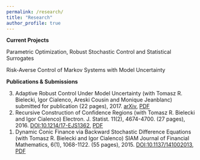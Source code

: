 ```yaml
---
permalink: /research/
title: "Research"
author_profile: true
---
```



**Current Projects**

Parametric Optimization, Robust Stochastic Control and Statistical Surrogates

Risk-Averse Control of Markov Systems with Model Uncertainty

**Publications & Submissions**

<ol>
    <li value="3">Adaptive Robust Control Under Model Uncertainty (with Tomasz R. Bielecki, Igor Cialenco, Areski Cousin and Monique Jeanblanc) submitted for publication (22 pages), 2017. <a href="https://arxiv.org/abs/1706.02227">arXiv</a>, <a href="">PDF</a></li>
    <li value="2">Recursive Construction of Confidence Regions (with Tomasz R. Bielecki and Igor Cialenco) Electron. J. Statist. 11(2), 4674-4700. (27 pages), 2016. <a href="http://dx.doi.org/10.1214/17-EJS1362">DOI:10.1214/17-EJS1362</a>, <a href="">PDF</a></li>
    <li value="1">Dynamic Conic Finance via Backward Stochastic Difference Equations (with Tomasz R. Bielecki and Igor Cialenco) SIAM Journal of Financial Mathematics, 6(1), 1068-1122. (55 pages), 2015. <a href="http://epubs.siam.org/doi/10.1137/141002013">DOI:10.1137/141002013</a>, <a href="">PDF</a></li>
</ol>
